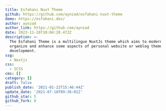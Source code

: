 ```yaml
---
title: Esfahani Nuxt Theme
github: https://github.com/aynzad/esfahani-nuxt-theme
demo: https://esfahani.dev/
author: aynzad
author_link: https://github.com/aynzad
date: 2023-11-26T10:04:20.472Z
description: >-
  The Esfahani Theme is a multilingue NuxtJs theme which aims to modernize,
  organize and enhance some aspects of personal website or weblog themes
  development.
ssg:
  - Nextjs
css:
  - SCSS
cms: []
category: []
draft: false
publish_date: '2021-01-22T15:46:44Z'
update_date: '2021-07-18T09:36:01Z'
github_star: 5
github_fork: 0
---
```

